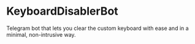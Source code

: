 # KeyboardDisablerBot
Telegram bot that lets you clear the custom keyboard with ease and in a minimal, non-intrusive way.
